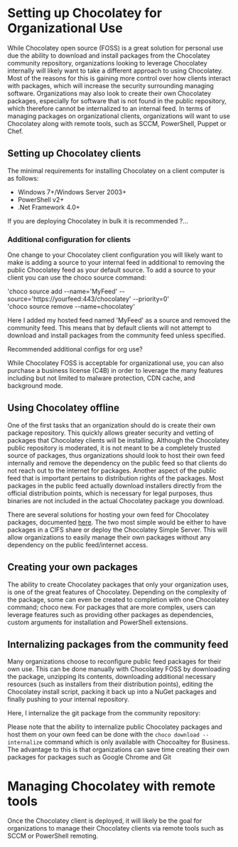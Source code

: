 # Setting up Chocolatey for Organizational Use

While Chocolatey open source (FOSS) is a great solution for personal use due the ability to download and install packages from the Chocolatey community repository, organizations looking to leverage Chocolatey internally will likely want to take a different approach to using Chocolatey. Most of the reasons for this is gaining more control over how clients interact with packages, which will increase the security surrounding managing software. Organizations may also look to create their own Chocolatey packages, especially for software that is not found in the public repository, which therefore cannot be internalized to an internal feed. In terms of managing packages on organizational clients, organizations will want to use Chocolatey along with remote tools, such as SCCM, PowerShell, Puppet or Chef.

## Setting up Chocolatey clients

The minimal requirements for installing Chocolatey on a client computer is as follows:
- Windows 7+/Windows Server 2003+
- PowerShell v2+
- .Net Framework 4.0+

If you are deploying Chocolatey in bulk it is recommended ?...

### Additional configuration for clients

One change to your Chocolatey client configuration you will likely want to make is adding a source to your internal feed in additional to removing the public Chocolatey feed as your default source. To add a source to your client you can use the choco source command:

'choco source add --name='MyFeed' --source='https://yourfeed:443/chocolatey' --priority=0'<br>
'choco source remove --name=chocolatey'

Here I added my hosted feed named 'MyFeed' as a source and removed the community feed. This means that by default clients will not attempt to download and install packages from the community feed unless specified.

Recommended additional configs for org use?

While Chocolatey FOSS is acceptable for organizational use, you can also purchase a business license (C4B) in order to leverage the many features including but not limited to malware protection, CDN cache, and background mode.

## Using Chocolatey offline

One of the first tasks that an organization should do is create their own package repository. This quickly allows greater security and vetting of packages that Chocolatey clients will be installing. Although the Chocolatey public repository is moderated, it is not meant to be a completely trusted source of packages, thus organizations should look to host their own feed internally and remove the dependency on the public feed so that clients do not reach out to the internet for packages. Another aspect of the public feed that is important pertains to distribution rights of the packages. Most packages in the public feed actually download installers directly from the official distribution points, which is necessary for legal purposes, thus binaries are not included in the actual Chocolatey package you download. 

There are several solutions for hosting your own feed for Chocolatey packages, documented [here](https://chocolatey.org/docs/how-to-host-feed). The two most simple would be either to have packages in a CIFS share or deploy the Chocolatey Simple Server. This will allow organizations to easily manage their own packages without any dependency on the public feed/internet access.

## Creating your own packages 

The ability to create Chocolatey packages that only your organization uses, is one of the great features of Chocolatey. Depending on the complexity of the package, some can even be created to completion with one Chocolatey command; choco new. For packages that are more complex, users can leverage features such as providing other packages as dependencies, custom arguments for installation and PowerShell extensions.

## Internalizing packages from the community feed

Many organizations choose to reconfigure public feed packages for their own use. This can be done manually with Chocolatey FOSS by downloading the package, unzipping its contents, downloading additional necessary resources (such as installers from their distribution points), editing the Chocolatey install script, packing it back up into a NuGet packages and finally pushing to your internal repository. 

Here, I internalize the git package from the community repository:



Please note that the ability to internalize public Chocolatey packages and host them on your own feed can be done with the `choco download --internalize` command which is only available with Chocoaltey for Business. The advantage to this is that organizations can save time creating their own packages for packages such as Google Chrome and Git 

# Managing Chocolatey with remote tools

Once the Chocolatey client is deployed, it will likely be the goal for organizations to manage their Chocolatey clients via remote tools such as SCCM or PowerShell remoting.

